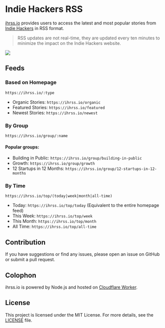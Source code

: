 # Indie Hackers RSS

[ihrss.io](https://ihrss.io) provides users to access the latest and most popular stories from [Indie Hackers](https://www.indiehackers.com) in RSS format.

> RSS updates are not real-time, they are updated every ten minutes to minimize the impact on the Indie Hackers website.

<a href="https://www.buymeacoffee.com/yuexunjiang"><img src="https://img.buymeacoffee.com/button-api/?text=Buy me a coffee&emoji=&slug=yuexunjiang&button_colour=FFDD00&font_colour=000000&font_family=Comic&outline_colour=000000&coffee_colour=ffffff" /></a>

## Feeds

### Based on Homepage
```
https://ihrss.io/:type
```

- Organic Stories: `https://ihrss.io/organic`
- Featured Stories: `https://ihrss.io/featured`
- Newest Stories: `https://ihrss.io/newest`

### By Group

```
https://ihrss.io/group/:name
```

#### Popular groups:
- Building in Public: `https://ihrss.io/group/building-in-public`
- Growth: `https://ihrss.io/group/growth`
- 12 Startups in 12 Months: `https://ihrss.io/group/12-startups-in-12-months`

### By Time
```
https://ihrss.io/top/(today|week|month|all-time)
```

- Today: `https://ihrss.io/top/today` (Equivalent to the entire homepage feed)
- This Week: `https://ihrss.io/top/week`
- This Month: `https://ihrss.io/top/month`
- All Time: `https://ihrss.io/top/all-time`

## Contribution

If you have suggestions or find any issues, please open an issue on GitHub or submit a pull request.

## Colophon

ihrss.io is powered by Node.js and hosted on [Cloudflare Worker](https://workers.cloudflare.com).

## License

This project is licensed under the MIT License. For more details, see the [LICENSE](LICENSE) file.

